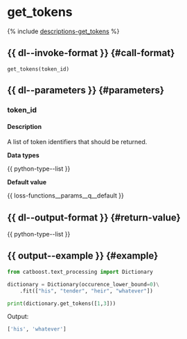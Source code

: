 # get_tokens

{% include [descriptions-get_tokens](../_includes/work_src/reusage-tokenizer/get_tokens.md) %}


## {{ dl--invoke-format }} {#call-format}

```
get_tokens(token_id)
```

## {{ dl--parameters }} {#parameters}

### token_id

#### Description

A list of token identifiers that should be returned.

**Data types**

{{ python-type--list }}

**Default value**

{{ loss-functions__params__q__default }}

## {{ dl--output-format }} {#return-value}

{{ python-type--list }}

## {{ output--example }} {#example}

```python
from catboost.text_processing import Dictionary

dictionary = Dictionary(occurence_lower_bound=0)\
    .fit(["his", "tender", "heir", "whatever"])

print(dictionary.get_tokens([1,3]))

```

Output:
```bash
['his', 'whatever']
```

